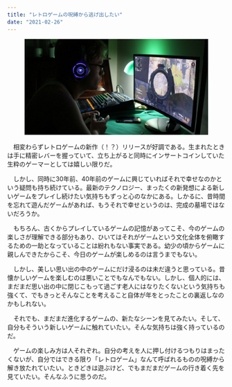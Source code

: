 ```yaml
---
title: "レトロゲームの呪縛から逃げ出したい"
date: "2021-02-26"
---
```


<figure>

![](assets/na99095afd359_7293f9d15979cc63e7b7b337d1414b1e.jpg)

</figure>

　相変わらずレトロゲームの新作（！？）リリースが好調である。生まれたときは手に精密レバーを握っていて、立ち上がると同時にインサートコインしていた生粋のゲーマーとしては嬉しい限りだ。

　しかし、同時に30年前、40年前のゲームに興じていればそれで幸せなのかという疑問も持ち続けている。最新のテクノロジー、まったくの新発想による新しいゲームをプレイし続けたい気持ちもずっと心のなかにある。しかるに、昔時間を忘れて遊んだゲームがあれば、もうそれで幸せというのは、完成の墓場ではないだろうか。

　もちろん、古くからプレイしているゲームの記憶があってこそ、今のゲームの楽しさが理解できる部分もあり、ひいてはそれがゲームという文化全体を俯瞰するための一助となっていることは紛れもない事実である。幼少の頃からゲームに親しんできたからこそ、今日のゲームが楽しめるのは言うまでもない。

　しかし、美しい思い出の中のゲームにだけ浸るのは未だ違うと思っている。昔懐かしいゲームを楽しむのは悪いことでもなんでもない。しかし、個人的には、まだまだ思い出の中に閉じこもって過ごす老人にはなりたくないという気持ちも強くて、でもきっとそんなことを考えること自体が年をとったことの裏返しなのかもしれない。

　それでも、まだまだ進化するゲームの、新たなシーンを見てみたい。そして、自分もそういう新しいゲームに触れていたい。そんな気持ちは強く持っているのだ。

　ゲームの楽しみ方は人それぞれ。自分の考えを人に押し付けるつもりはまったくないが、自分ではできる限り「レトロゲーム」なんて呼ばれるものの呪縛から解き放たれていたい。ときどきは遊ぶけど、でもまだまだゲームの行き着く先を見ていたい。そんなふうに思うのだ。
